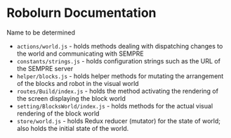 # Robolurn Documentation

Name to be determined

- `actions/world.js` - holds methods dealing with dispatching changes to the
world and communicating with SEMPRE 
- `constants/strings.js` - holds configuration strings such as the URL of the
SEMPRE server
- `helper/blocks.js` - holds helper methods for mutating the arrangement of the
blocks and robot in the visual world
- `routes/Build/index.js` - holds the method activating the rendering of the
screen displaying the block world
- `setting/BlocksWorld/index.js` - holds methods for the actual visual rendering
of the block world
- `store/world.js` - holds Redux reducer (mutator) for the state of world; also
holds the initial state of the world.
